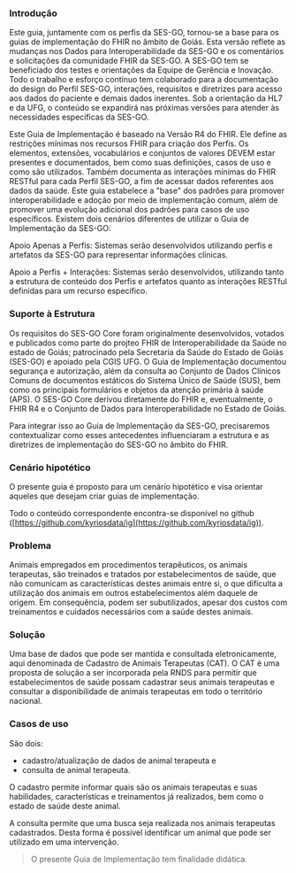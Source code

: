 ### Introdução

Este guia, juntamente com os perfis da SES-GO, tornou-se a base para os guias de implementação do FHIR no âmbito de Goiás. Esta versão reflete as mudanças nos Dados para Interoperabilidade da SES-GO e os comentários e solicitações da comunidade FHIR da SES-GO. A SES-GO tem se beneficiado dos testes e orientações da Equipe de Gerência e Inovação. Todo o trabalho e esforço contínuo tem colaborado para a documentação do design do Perfil SES-GO, interações, requisitos e diretrizes para acesso aos dados do paciente e demais dados inerentes. Sob a orientação da HL7 e da UFG, o conteúdo se expandirá nas próximas versões para atender às necessidades específicas da SES-GO.

Este Guia de Implementação é baseado na Versão R4 do FHIR. Ele define as restrições mínimas nos recursos FHIR para criação dos Perfis. Os elementos, extensões, vocabulários e conjuntos de valores DEVEM estar presentes e documentados, bem como suas definições, casos de uso e como são utilizados. Também documenta as interações mínimas do FHIR RESTful para cada Perfil SES-GO, a fim de acessar dados referentes aos dados da saúde. Este guia estabelece a "base" dos padrões para promover interoperabilidade e adoção por meio de implementação comum, além de promover uma evolução adicional dos padrões para casos de uso específicos. Existem dois cenários diferentes de utilizar o Guia de Implementação da SES-GO:

Apoio Apenas a Perfis: Sistemas serão desenvolvidos utilizando perfis e artefatos da SES-GO para representar informações clínicas.

Apoio a Perfis + Interações: Sistemas serão desenvolvidos, utilizando tanto a estrutura de conteúdo dos Perfis e artefatos quanto as interações RESTful definidas para um recurso específico.

### Suporte à Estrutura

Os requisitos do SES-GO Core foram originalmente desenvolvidos, votados e publicados como parte do projteo FHIR de Interoperabilidade da Saúde no estado de Goiás; patrocinado pela Secretaria da Saúde do Estado de Goiás (SES-GO) e apoiado pela CGIS UFG. O Guia de Implementação documentou segurança e autorização, além da consulta ao Conjunto de Dados Clínicos Comuns de documentos estáticos do Sistema Único de Saúde (SUS), bem como os principais formulários e objetos da atenção primária à saúde (APS). O SES-GO Core derivou diretamente do FHIR e, eventualmente, o FHIR R4 e o Conjunto de Dados para Interoperabilidade no Estado de Goiás.

Para integrar isso ao Guia de Implementação da SES-GO, precisaremos contextualizar como esses antecedentes influenciaram a estrutura e as diretrizes de implementação do SES-GO no âmbito do FHIR.


### Cenário hipotético

O presente guia é proposto para um cenário hipotético e visa
orientar aqueles que desejam criar guias de implementação.

Todo o conteúdo correspondente encontra-se disponível
no github ([https://github.com/kyriosdata/ig](https://github.com/kyriosdata/ig)).

### Problema

Animais empregados em procedimentos terapêuticos, os animais terapeutas, são treinados e tratados por estabelecimentos de saúde, que não comunicam as características destes animais entre si, o que dificulta a utilização dos animais em outros estabelecimentos além daquele de origem. Em consequência, podem ser subutilizados, apesar dos custos com treinamentos e cuidados necessários com a saúde destes animais.

### Solução

Uma base de dados que pode ser mantida e consultada eletronicamente, aqui denominada de Cadastro de Animais Terapeutas (CAT). O CAT é uma proposta de solução a ser incorporada pela RNDS para permitir que estabelecimentos de saúde possam cadastrar seus animais terapeutas e consultar a disponibilidade de animais terapeutas em todo o território nacional.

### Casos de uso

São dois:

- cadastro/atualização de dados de animal terapeuta e
- consulta de animal terapeuta.

O cadastro permite informar quais são os animais terapeutas e suas habilidades, características e treinamentos já realizados, bem como o estado de saúde deste animal.

A consulta permite que uma busca seja realizada nos animais terapeutas cadastrados. Desta forma é possível identificar um animal que pode ser utilizado em uma intervenção.

> O presente Guia de Implementação tem finalidade didática.
